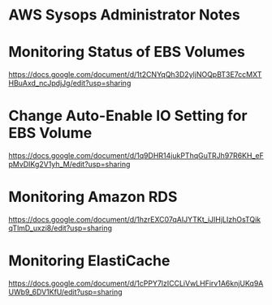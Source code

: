 # AWS Sysops Administrator Notes



# Monitoring Status of EBS Volumes
https://docs.google.com/document/d/1t2CNYqQh3D2yljNOQpBT3E7ccMXTHBuAxd_ncJpdjJg/edit?usp=sharing

# Change Auto-Enable IO Setting for EBS Volume
https://docs.google.com/document/d/1q9DHR14jukPThqGuTRJh97R6KH_eFpMvDIKg2V1yh_M/edit?usp=sharing

# Monitoring Amazon RDS
https://docs.google.com/document/d/1hzrEXC07qAIJYTKt_iJIHjLIzhOsTQikqTlmD_uxzi8/edit?usp=sharing

# Monitoring ElastiCache
https://docs.google.com/document/d/1cPPY7lzICCLiVwLHFirv1A6knjUKq9AUWb9_6DV1KfU/edit?usp=sharing
